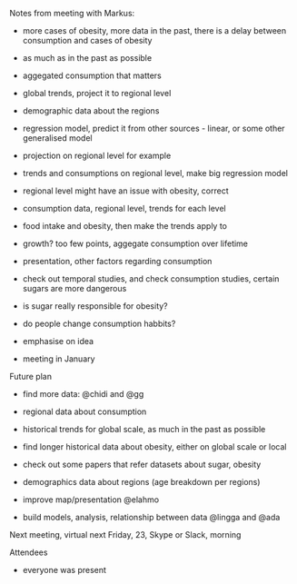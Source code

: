 Notes from meeting with Markus:
- more cases of obesity, more data in the past, there is a delay between consumption and cases of obesity
- as much as in the past as possible
- aggegated consumption that matters
- global trends, project it to regional level
- demographic data about the regions
- regression model, predict it from other sources - linear, or some other generalised model
- projection on regional level for example
- trends and consumptions on regional level, make big regression model
- regional level might have an issue with obesity, correct 
- consumption data, regional level, trends for each level
- food intake and obesity, then make the trends apply to 
- growth? too few points, aggegate consumption over lifetime


- presentation, other factors regarding consumption
- check out temporal studies, and check consumption studies, certain sugars are more dangerous


- is sugar really responsible for obesity?
- do people change consumption habbits?

- emphasise on idea
- meeting in January


Future plan
- find more data: @chidi and @gg
 - regional data about consumption
 - historical trends for global scale, as much in the past as possible
 - find longer historical data about obesity, either on global scale or local
 - check out some papers that refer datasets about sugar, obesity
 - demographics data about regions (age breakdown per regions)

- improve map/presentation @elahmo
- build models, analysis, relationship between data @lingga and @ada

Next meeting, virtual
next Friday, 23, Skype or Slack, morning

Attendees

- everyone was present